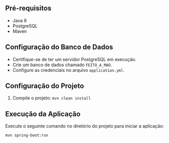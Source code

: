 ## Pré-requisitos
- Java 8
- PostgreSQL
- Maven

## Configuração do Banco de Dados
- Certifique-se de ter um servidor PostgreSQL em execução.
- Crie um banco de dados chamado `FEITO_A_MAO`.
- Configure as credenciais no arquivo `application.yml`.

## Configuração do Projeto
1. Compile o projeto: `mvn clean install`

## Execução da Aplicação
Execute o seguinte comando no diretório do projeto para iniciar a aplicação:

```bash
mvn spring-boot:run
